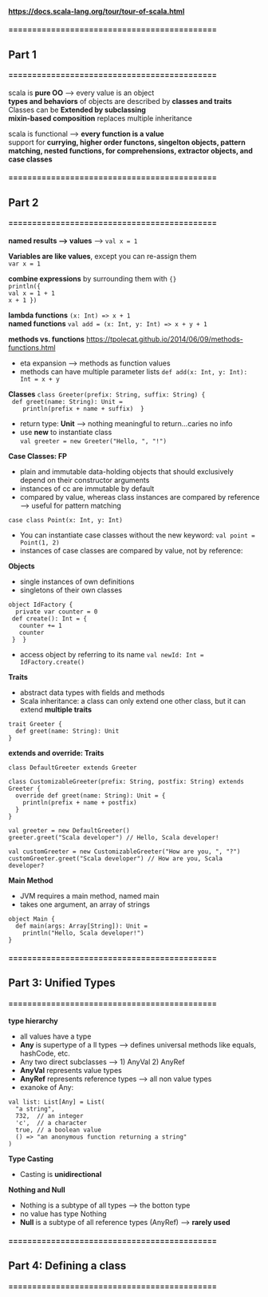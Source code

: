 
#### https://docs.scala-lang.org/tour/tour-of-scala.html

#### ============================================
## Part 1
#### ============================================
scala is **pure OO** --> every value is an object <br>
**types and behaviors** of objects are described by **classes and traits** <br>
Classes can be **Extended by subclassing** <br>
**mixin-based composition** replaces multiple inheritance 



scala is functional --> **every function is a value** <br>
support for **currying, higher order functons, singelton objects, pattern matching, nested functions, for comprehensions, extractor objects, and case classes**


#### ============================================
## Part 2
#### ============================================

**named results --> values** --> `val x = 1`

**Variables are like values**, except you can re-assign them <br>
`var x = 1`

**combine expressions** by surrounding them with `{}` <br>
`println({`<br>
  `val x = 1 + 1` <br>
  `x + 1 })`

**lambda functions** `(x: Int) => x + 1` <br>
**named functions** `val add = (x: Int, y: Int) => x + y + 1` <br>

**methods vs. functions**
https://tpolecat.github.io/2014/06/09/methods-functions.html
- eta expansion --> methods as function values
- methods can have multiple parameter lists
`def add(x: Int, y: Int): Int = x + y`


**Classes**
`class Greeter(prefix: String, suffix: String) {` <br>
`  def greet(name: String): Unit = ` <br>
`    println(prefix + name + suffix)  }`

- return type: **Unit** --> nothing meaningful to return...caries no info 
- use **new** to instantiate class <br>
`val greeter = new Greeter("Hello, ", "!")`



**Case Classes: FP**
- plain and immutable data-holding objects that should exclusively depend on their constructor arguments
- instances of cc are immutable by default
- compared by value, whereas class instances are compared by reference --> useful for pattern matching

`case class Point(x: Int, y: Int)` <br>
- You can instantiate case classes without the new keyword:
`val point = Point(1, 2)`
- instances of case classes are compared by value, not by reference:


**Objects**
- single instances of own definitions
- singletons of their own classes

`object IdFactory { `<br>
`  private var counter = 0` <br>
`  def create(): Int = { `<br>
`    counter += 1 `<br>
`    counter ` <br>
`  }  } `

- access object by referring to its name 
`val newId: Int = IdFactory.create()`


**Traits**
- abstract data types with fields and methods 
- Scala inheritance: a class can only extend one other class, but it can extend **multiple traits**

~~~
trait Greeter {
  def greet(name: String): Unit
}
~~~

**extends and override: Traits**
~~~
class DefaultGreeter extends Greeter

class CustomizableGreeter(prefix: String, postfix: String) extends Greeter {
  override def greet(name: String): Unit = {
    println(prefix + name + postfix)
  }
}

val greeter = new DefaultGreeter()
greeter.greet("Scala developer") // Hello, Scala developer!

val customGreeter = new CustomizableGreeter("How are you, ", "?")
customGreeter.greet("Scala developer") // How are you, Scala developer?
~~~

**Main Method**
- JVM requires a main method, named main
- takes one argument, an array of strings

~~~
object Main {
  def main(args: Array[String]): Unit =
    println("Hello, Scala developer!")
}
~~~

#### ============================================
## Part 3: Unified Types
#### ============================================

**type hierarchy**
- all values have a type
- **Any** is supertype of a ll types --> defines universal methods like equals, hashCode, etc.
- Any two direct subclasses --> 1) AnyVal 2) AnyRef
- **AnyVal** represents value types
- **AnyRef** represents reference types --> all non value types
- exanoke of Any:
~~~
val list: List[Any] = List(
  "a string",
  732,  // an integer
  'c',  // a character
  true, // a boolean value
  () => "an anonymous function returning a string"
)
~~~


**Type Casting**
- Casting is **unidirectional**

**Nothing and Null**
- Nothing is a subtype of all types --> the botton type
- no value has type Nothing
- **Null** is a subtype of all reference types (AnyRef) --> **rarely used**


#### ============================================
## Part 4: Defining a class
#### ============================================





